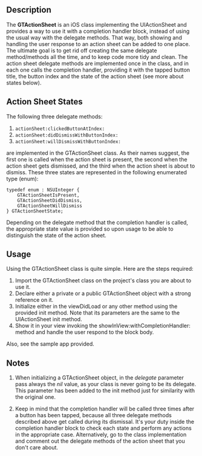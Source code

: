 ## Description ##

The **GTActionSheet** is an iOS class implementing the UIActionSheet and provides a way to use it with a completion handler block, instead of using the usual way with the delegate methods. That way, both showing and handling the user response to an action sheet can be added to one place. The ultimate goal is to get rid off creating the same delegate method/methods all the time, and to keep code more tidy and clean. The action sheet delegate methods are implemented once in the class, and in each one calls the completion handler, providing it with the tapped button title, the button index and the state of the action sheet (see more about states below).


## Action Sheet States ##

The following three delegate methods:

1. <code>actionSheet:clickedButtonAtIndex:</code>
2. <code>actionSheet:didDismissWithButtonIndex:</code>
3. <code>actionSheet:willDismissWithButtonIndex:</code>

are implemented in the GTActionSheet class. As their names suggest, the first one is called when the action sheet is present, the second when the action sheet gets dismissed, and the third when the action sheet is about to dismiss. These three states are represented in the following enumerated type (enum):

    typedef enum : NSUInteger {
        GTActionSheetIsPresent,
        GTActionSheetDidDismiss,
        GTActionSheetWillDismiss
    } GTActionSheetState;


Depending on the delegate method that the completion handler is called, the appropriate state value is provided so upon usage to be able to distinguish the state of the action sheet.


## Usage ##

Using the GTActionSheet class is quite simple. Here are the steps required:

1. Import the GTActionSheet class on the project's class you are about to use it.
2. Declare either a private or a public GTActionSheet object with a strong reference on it.
3. Initialize either in the viewDidLoad or any other method using the provided init method. Note that its parameters are the same to the UIActionSheet init method.
4. Show it in your view invoking the showInView:withCompletionHandler: method and handle the user respond to the block body.

Also, see the sample app provided.


## Notes ##

1. When initializing a GTActionSheet object, in the *delegate* parameter pass always the *nil* value, as your class is never going to be its delegate. This parameter has been added to the init method just for similarity with the original one.

2. Keep in mind that the completion handler will be called three times after a button has been tapped, because all three delegate methods described above get called during its dismissal. It's your duty inside the completion handler block to check each state and perform any actions in the appropriate case. Alternatively, go to the class implementation and comment out the delegate methods of the action sheet that you don't care about.